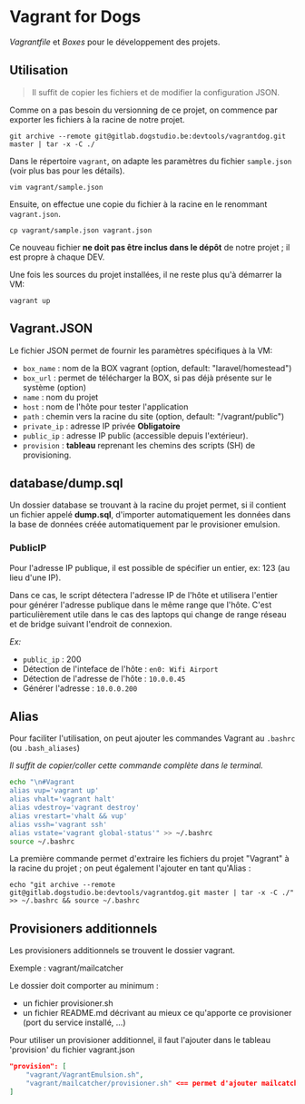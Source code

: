 # Vagrant for Dogs

_Vagrantfile_ et _Boxes_ pour le développement des projets.

## Utilisation

> Il suffit de copier les fichiers et de modifier la configuration JSON.

Comme on a pas besoin du versionning de ce projet, on commence par exporter les fichiers à la racine de notre projet.

    git archive --remote git@gitlab.dogstudio.be:devtools/vagrantdog.git master | tar -x -C ./

Dans le répertoire `vagrant`, on adapte les paramètres du fichier `sample.json` (voir plus bas pour les détails).

    vim vagrant/sample.json

Ensuite, on effectue une copie du fichier à la racine en le renommant `vagrant.json`.

    cp vagrant/sample.json vagrant.json

Ce nouveau fichier **ne doit pas être inclus dans le dépôt** de notre projet ; il est propre à chaque DEV.

Une fois les sources du projet installées, il ne reste plus qu'à démarrer la VM:

    vagrant up

## Vagrant.JSON

Le fichier JSON permet de fournir les paramètres spécifiques à la VM:

* `box_name` : nom de la BOX vagrant (option, default: "laravel/homestead")
* `box_url` : permet de télécharger la BOX, si pas déjà présente sur le système (option)
* `name` : nom du projet
* `host` : nom de l'hôte pour tester l'application
* `path` : chemin vers la racine du site (option, default: "/vagrant/public")
* `private_ip` : adresse IP privée **Obligatoire**
* `public_ip` : adresse IP public (accessible depuis l'extérieur).
* `provision` : **tableau** reprenant les chemins des scripts (SH) de provisioning.

## database/dump.sql

Un dossier database se trouvant à la racine du projet permet, si il contient un fichier appelé **dump.sql**,
d'importer automatiquement les données dans la base de données créée automatiquement par le provisioner emulsion.

### PublicIP

Pour l'adresse IP publique, il est possible de spécifier un entier, ex: 123 (au lieu d'une IP).

Dans ce cas, le script détectera l'adresse IP de l'hôte et utilisera l'entier pour générer l'adresse publique dans le même range que l'hôte.
C'est particulièrement utile dans le cas des laptops qui change de range réseau et de bridge suivant l'endroit de connexion.

_Ex:_

* `public_ip` : 200
* Détection de l'inteface de l'hôte : `en0: Wifi Airport`
* Détection de l'adresse de l'hôte : `10.0.0.45`
* Générer l'adresse : `10.0.0.200`

## Alias

Pour faciliter l'utilisation, on peut ajouter les commandes Vagrant au `.bashrc` (ou `.bash_aliases`)

_Il suffit de copier/coller cette commande complète dans le terminal._

```bash
echo "\n#Vagrant
alias vup='vagrant up'
alias vhalt='vagrant halt'
alias vdestroy='vagrant destroy'
alias vrestart='vhalt && vup'
alias vssh='vagrant ssh'
alias vstate='vagrant global-status'" >> ~/.bashrc
source ~/.bashrc
```

La première commande permet d'extraire les fichiers du projet "Vagrant" à la racine du projet ; on peut également l'ajouter en tant qu'Alias :

    echo "git archive --remote git@gitlab.dogstudio.be:devtools/vagrantdog.git master | tar -x -C ./" >> ~/.bashrc && source ~/.bashrc

## Provisioners additionnels

Les provisioners additionnels se trouvent le dossier vagrant.

Exemple : vagrant/mailcatcher

Le dossier doit comporter au minimum :

* un fichier provisioner.sh
* un fichier README.md décrivant au mieux ce qu'apporte ce provisioner (port du service installé, ...)

Pour utiliser un provisioner additionnel, il faut l'ajouter dans le tableau 'provision' du fichier vagrant.json

```json
"provision": [
    "vagrant/VagrantEmulsion.sh",
    "vagrant/mailcatcher/provisioner.sh" <== permet d'ajouter mailcatcher à la vagrant
]
```


